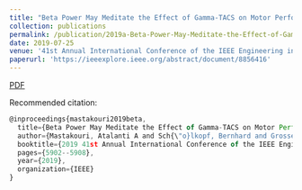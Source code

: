 ```yaml
---
title: "Beta Power May Meditate the Effect of Gamma-TACS on Motor Performance"
collection: publications
permalink: /publication/2019a-Beta-Power-May-Meditate-the-Effect-of-Gamma-TACS-on-Motor-Performance
date: 2019-07-25
venue: '41st Annual International Conference of the IEEE Engineering in Medicine and Biology Society (EMBC)'
paperurl: 'https://ieeexplore.ieee.org/abstract/document/8856416'
---
```


[PDF](https://ei.is.tuebingen.mpg.de/uploads_file/attachment/attachment/515/1905.00319.pdf)

Recommended citation:  
```javascript
@inproceedings{mastakouri2019beta,
  title={Beta Power May Meditate the Effect of Gamma-TACS on Motor Performance},
  author={Mastakouri, Atalanti A and Sch{\"o}lkopf, Bernhard and Grosse-Wentrup, Moritz},
  booktitle={2019 41st Annual International Conference of the IEEE Engineering in Medicine and Biology Society (EMBC)},
  pages={5902--5908},
  year={2019},
  organization={IEEE}
}

```
